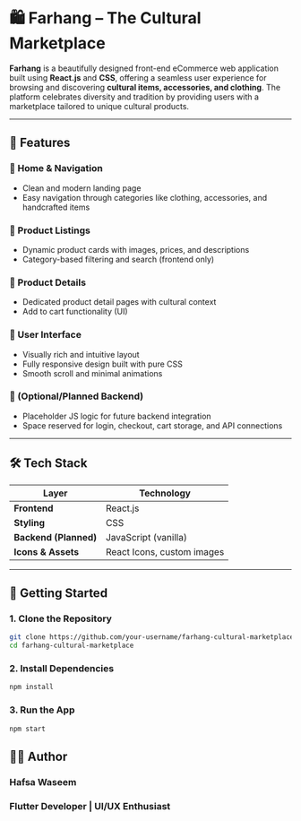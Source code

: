 # 🛍️ Farhang – The Cultural Marketplace

**Farhang** is a beautifully designed front-end eCommerce web application built using **React.js** and **CSS**, offering a seamless user experience for browsing and discovering **cultural items, accessories, and clothing**. The platform celebrates diversity and tradition by providing users with a marketplace tailored to unique cultural products.

---

## 🌟 Features

### 🧭 Home & Navigation
- Clean and modern landing page
- Easy navigation through categories like clothing, accessories, and handcrafted items

### 🛒 Product Listings
- Dynamic product cards with images, prices, and descriptions
- Category-based filtering and search (frontend only)

### 🧾 Product Details
- Dedicated product detail pages with cultural context
- Add to cart functionality (UI)

### 🧍 User Interface
- Visually rich and intuitive layout
- Fully responsive design built with pure CSS
- Smooth scroll and minimal animations

### 🧪 (Optional/Planned Backend)
- Placeholder JS logic for future backend integration
- Space reserved for login, checkout, cart storage, and API connections

---

## 🛠️ Tech Stack

| Layer              | Technology     |
|-------------------|----------------|
| **Frontend**       | React.js       |
| **Styling**        | CSS            |
| **Backend (Planned)** | JavaScript (vanilla) |
| **Icons & Assets** | React Icons, custom images |

---

## 🚀 Getting Started

### 1. Clone the Repository
```bash
git clone https://github.com/your-username/farhang-cultural-marketplace.git
cd farhang-cultural-marketplace
```
### 2. Install Dependencies
```bash
npm install
```
### 3. Run the App
```bash
npm start
```

## 👩‍💻 Author
### **Hafsa Waseem**  
### Flutter Developer | UI/UX Enthusiast  
